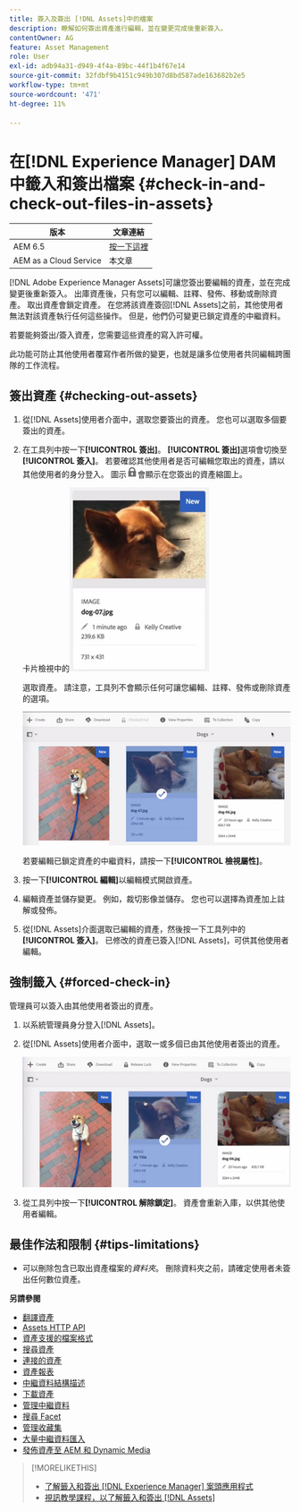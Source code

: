 ```yaml
---
title: 簽入及簽出 [!DNL Assets]中的檔案
description: 瞭解如何簽出資產進行編輯，並在變更完成後重新簽入。
contentOwner: AG
feature: Asset Management
role: User
exl-id: adb94a31-d949-4f4a-89bc-44f1b4f67e14
source-git-commit: 32fdbf9b4151c949b307d8bd587ade163682b2e5
workflow-type: tm+mt
source-wordcount: '471'
ht-degree: 11%

---
```


# 在[!DNL Experience Manager] DAM中籤入和簽出檔案 {#check-in-and-check-out-files-in-assets}

| 版本 | 文章連結 |
| -------- | ---------------------------- |
| AEM 6.5 | [按一下這裡](https://experienceleague.adobe.com/docs/experience-manager-65/assets/managing/check-out-and-submit-assets.html?lang=zh-Hant) |
| AEM as a Cloud Service  | 本文章 |

[!DNL Adobe Experience Manager Assets]可讓您簽出要編輯的資產，並在完成變更後重新簽入。 出庫資產後，只有您可以編輯、註釋、發佈、移動或刪除資產。 取出資產會鎖定資產。 在您將該資產簽回[!DNL Assets]之前，其他使用者無法對該資產執行任何這些操作。 但是，他們仍可變更已鎖定資產的中繼資料。

若要能夠簽出/簽入資產，您需要這些資產的寫入許可權。

此功能可防止其他使用者覆寫作者所做的變更，也就是讓多位使用者共同編輯跨團隊的工作流程。

## 簽出資產 {#checking-out-assets}

1. 從[!DNL Assets]使用者介面中，選取您要簽出的資產。 您也可以選取多個要簽出的資產。

1. 在工具列中按一下&#x200B;**[!UICONTROL 簽出]**。 **[!UICONTROL 簽出]**&#x200B;選項會切換至&#x200B;**[!UICONTROL 簽入]**。
若要確認其他使用者是否可編輯您取出的資產，請以其他使用者的身分登入。 圖示![簽出鎖定圖示](assets/do-not-localize/checkout_lock.png)會顯示在您簽出的資產縮圖上。

   卡片檢視中的![簽出圖示](assets/checkout-icon-card-view.png)

   選取資產。 請注意，工具列不會顯示任何可讓您編輯、註釋、發佈或刪除資產的選項。

   ![chlimage_1-472](assets/checkout-asset-toolbar-options.png)

   若要編輯已鎖定資產的中繼資料，請按一下&#x200B;**[!UICONTROL 檢視屬性]**。

1. 按一下&#x200B;**[!UICONTROL 編輯]**&#x200B;以編輯模式開啟資產。

1. 編輯資產並儲存變更。 例如，裁切影像並儲存。 您也可以選擇為資產加上註解或發佈。

1. 從[!DNL Assets]介面選取已編輯的資產，然後按一下工具列中的&#x200B;**[!UICONTROL 簽入]**。 已修改的資產已簽入[!DNL Assets]，可供其他使用者編輯。

## 強制籤入 {#forced-check-in}

管理員可以簽入由其他使用者簽出的資產。

1. 以系統管理員身分登入[!DNL Assets]。
1. 從[!DNL Assets]使用者介面中，選取一或多個已由其他使用者簽出的資產。

   ![chlimage_1-476](assets/chlimage_1-476.png)

1. 從工具列中按一下&#x200B;**[!UICONTROL 解除鎖定]**。 資產會重新入庫，以供其他使用者編輯。

## 最佳作法和限制 {#tips-limitations}

* 可以刪除包含已取出資產檔案的&#x200B;*資料夾*。 刪除資料夾之前，請確定使用者未簽出任何數位資產。

**另請參閱**

* [翻譯資產](translate-assets.md)
* [Assets HTTP API](mac-api-assets.md)
* [資產支援的檔案格式](file-format-support.md)
* [搜尋資產](search-assets.md)
* [連接的資產](use-assets-across-connected-assets-instances.md)
* [資產報表](asset-reports.md)
* [中繼資料結構描述](metadata-schemas.md)
* [下載資產](download-assets-from-aem.md)
* [管理中繼資料](manage-metadata.md)
* [搜尋 Facet](search-facets.md)
* [管理收藏集](manage-collections.md)
* [大量中繼資料匯入](metadata-import-export.md)
* [發佈資產至 AEM 和 Dynamic Media](/help/assets/publish-assets-to-aem-and-dm.md)

>[!MORELIKETHIS]
>
>* [了解籤入和簽出 [!DNL Experience Manager] 案頭應用程式](https://experienceleague.adobe.com/docs/experience-manager-desktop-app/using/using.html?lang=zh-Hant#how-app-works2)
>* [視訊教學課程，以了解籤入和簽出 [!DNL Assets]](https://experienceleague.adobe.com/docs/experience-manager-learn/assets/collaboration/check-in-and-check-out.html?lang=zh-Hant)
